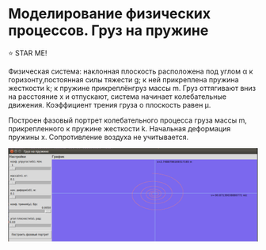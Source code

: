 # Моделирование физических процессов. Груз на пружине

:star: STAR ME!

Физическая система: наклонная плоскость расположена под углом α к горизонту,постоянная силы тяжести g; к ней прикреплена пружина жесткости k; к пружине прикреплёнгруз массы m. Груз оттягивают вниз на расстояние x и отпускают, система начинает колебательные движения. Коэффициент трения груза о плоскость равен μ.

Построен фазовый портрет колебательного процесса груза массы m, прикрепленного к пружине жесткости k. Начальная деформация пружины x. Сопротивление воздуха не учитывается.

![Image](https://github.com/BeautifulDirt/phase_portrait/raw/master/phase_portrait.png)
